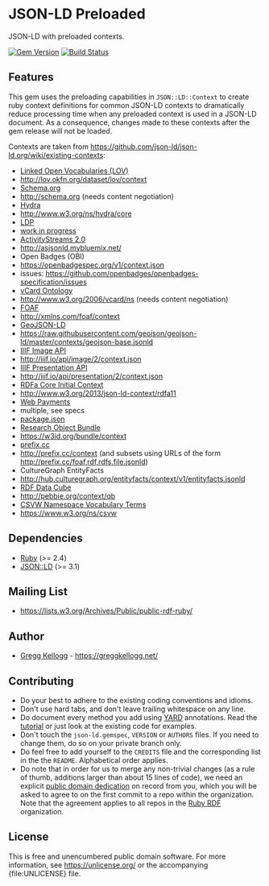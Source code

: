 # JSON-LD Preloaded
JSON-LD with preloaded contexts.

[![Gem Version](https://badge.fury.io/rb/json-ld-preloaded.png)](https://badge.fury.io/rb/json-ld-preloaded)
[![Build Status](https://secure.travis-ci.org/ruby-rdf/json-ld-preloaded.png?branch=master)](https://travis-ci.org/ruby-rdf/json-ld-preloaded)

## Features

This gem uses the preloading capabilities in `JSON::LD::Context` to create ruby context definitions for common JSON-LD contexts to dramatically reduce processing time when any preloaded context is used in a JSON-LD document. As a consequence, changes made to these contexts after the gem release will not be loaded.

Contexts are taken from https://github.com/json-ld/json-ld.org/wiki/existing-contexts:

* [Linked Open Vocabularies (LOV)](http://lov.okfn.org/dataset/lov/)
 * http://lov.okfn.org/dataset/lov/context
* [Schema.org](http://schema.org)
 * http://schema.org (needs content negotiation)
* [Hydra](http://www.hydra-cg.com/spec/latest/core/)
 * http://www.w3.org/ns/hydra/core
* [LDP](http://www.w3.org/2012/ldp/wiki/Main_Page)
 * [work in progress](http://lists.w3.org/Archives/Public/public-linked-json/2014Jul/0050.html)
* [ActivityStreams 2.0](http://activitystrea.ms)
 *  http://asjsonld.mybluemix.net/
* Open Badges (OBI)
 * https://openbadgespec.org/v1/context.json
 * issues: https://github.com/openbadges/openbadges-specification/issues
* [vCard Ontology](http://www.w3.org/TR/vcard-rdf/)
 * http://www.w3.org/2006/vcard/ns (needs content negotiation)
* [FOAF](http://xmlns.com/foaf/spec/)
 * http://xmlns.com/foaf/context
* [GeoJSON-LD](https://github.com/geojson/geojson-ld)
 * https://raw.githubusercontent.com/geojson/geojson-ld/master/contexts/geojson-base.jsonld
* [IIIF Image API](http://iiif.io/api/image/2/)
 * http://iiif.io/api/image/2/context.json
* [IIIF Presentation API](http://iiif.io/api/presentation/2/)
 * http://iiif.io/api/presentation/2/context.json
* [RDFa Core Initial Context](http://www.w3.org/2011/rdfa-context/rdfa-1.1)
 * http://www.w3.org/2013/json-ld-context/rdfa11
* [Web Payments](https://web-payments.org/)
 * multiple, see specs
* [package.json](https://github.com/digitalbazaar/jsonld.js/issues/39)
* [Research Object Bundle](https://w3id.org/bundle)
 * https://w3id.org/bundle/context
* [prefix.cc](http://prefix.cc)
 * http://prefix.cc/context (and subsets using URLs of the form http://prefix.cc/foaf,rdf,rdfs.file.jsonld)
* CultureGraph EntityFacts
 * http://hub.culturegraph.org/entityfacts/context/v1/entityfacts.jsonld
* [RDF Data Cube](http://purl.org/linked-data/cube#)
 * http://pebbie.org/context/qb
* [CSVW Namespace Vocabulary Terms](https://www.w3.org/TR/tabular-data-model/)
 * https://www.w3.org/ns/csvw

## Dependencies
* [Ruby](https://ruby-lang.org/) (>= 2.4)
* [JSON::LD](https://rubygems.org/gems/json-ld) (>= 3.1)

## Mailing List
* <https://lists.w3.org/Archives/Public/public-rdf-ruby/>

## Author
* [Gregg Kellogg](https://github.com/gkellogg) - <https://greggkellogg.net/>

## Contributing
* Do your best to adhere to the existing coding conventions and idioms.
* Don't use hard tabs, and don't leave trailing whitespace on any line.
* Do document every method you add using [YARD][] annotations. Read the
  [tutorial][YARD-GS] or just look at the existing code for examples.
* Don't touch the `json-ld.gemspec`, `VERSION` or `AUTHORS` files. If you need to
  change them, do so on your private branch only.
* Do feel free to add yourself to the `CREDITS` file and the corresponding
  list in the the `README`. Alphabetical order applies.
* Do note that in order for us to merge any non-trivial changes (as a rule
  of thumb, additions larger than about 15 lines of code), we need an
  explicit [public domain dedication][PDD] on record from you,
  which you will be asked to agree to on the first commit to a repo within the organization.
  Note that the agreement applies to all repos in the [Ruby RDF](https://github.com/ruby-rdf/) organization.

## License

This is free and unencumbered public domain software. For more information,
see <https://unlicense.org/> or the accompanying {file:UNLICENSE} file.

[Ruby]:             https://ruby-lang.org/
[RDF]:              https://www.w3.org/RDF/
[YARD]:             https://yardoc.org/
[YARD-GS]:          https://rubydoc.info/docs/yard/file/docs/GettingStarted.md
[PDD]:              https://lists.w3.org/Archives/Public/public-rdf-ruby/2010May/0013.html
[RDF.rb]:           https://rubygems.org/gems/rdf
[Backports]:        https://rubygems.org/gems/backports
[JSON-LD]:          https://www.w3.org/TR/json-ld11/ "JSON-LD 1.1"
[Promises]:         http://dom.spec.whatwg.org/#promises
[jsonlint]:         https://rubygems.org/gems/jsonlint
